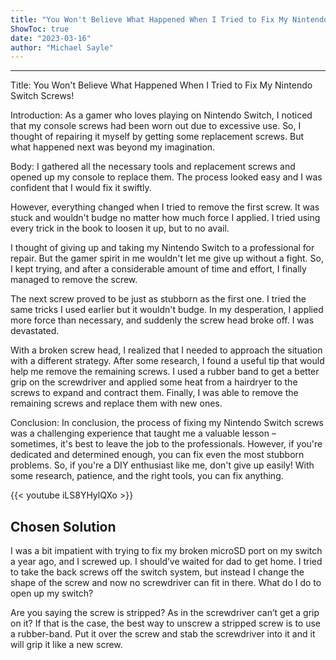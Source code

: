```yaml
---
title: "You Won't Believe What Happened When I Tried to Fix My Nintendo Switch Screws!"
ShowToc: true 
date: "2023-03-16"
author: "Michael Sayle"
---
```

*****
Title: You Won't Believe What Happened When I Tried to Fix My Nintendo Switch Screws!

Introduction: 
As a gamer who loves playing on Nintendo Switch, I noticed that my console screws had been worn out due to excessive use. So, I thought of repairing it myself by getting some replacement screws. But what happened next was beyond my imagination. 

Body:
I gathered all the necessary tools and replacement screws and opened up my console to replace them. The process looked easy and I was confident that I would fix it swiftly.

However, everything changed when I tried to remove the first screw. It was stuck and wouldn't budge no matter how much force I applied. I tried using every trick in the book to loosen it up, but to no avail.

I thought of giving up and taking my Nintendo Switch to a professional for repair. But the gamer spirit in me wouldn't let me give up without a fight. So, I kept trying, and after a considerable amount of time and effort, I finally managed to remove the screw.

The next screw proved to be just as stubborn as the first one. I tried the same tricks I used earlier but it wouldn't budge. In my desperation, I applied more force than necessary, and suddenly the screw head broke off. I was devastated.

With a broken screw head, I realized that I needed to approach the situation with a different strategy. After some research, I found a useful tip that would help me remove the remaining screws. I used a rubber band to get a better grip on the screwdriver and applied some heat from a hairdryer to the screws to expand and contract them. Finally, I was able to remove the remaining screws and replace them with new ones.

Conclusion:
In conclusion, the process of fixing my Nintendo Switch screws was a challenging experience that taught me a valuable lesson – sometimes, it's best to leave the job to the professionals. However, if you're dedicated and determined enough, you can fix even the most stubborn problems. So, if you're a DIY enthusiast like me, don't give up easily! With some research, patience, and the right tools, you can fix anything.

{{< youtube iLS8YHylQXo >}} 



## Chosen Solution
 I was a bit impatient with trying to fix my broken microSD port on my switch a year ago, and I screwed up. I should’ve waited for dad to get home. I tried to take the back screws off the switch system, but instead I change the shape of the screw and now no screwdriver can fit in there. What do I do to open up my switch?

 Are you saying the screw is stripped? As in the screwdriver can’t get a grip on it? If that is the case, the best way to unscrew a stripped screw is to use a rubber-band.  Put it over the screw and stab the screwdriver into it and it will grip it like a new screw.




